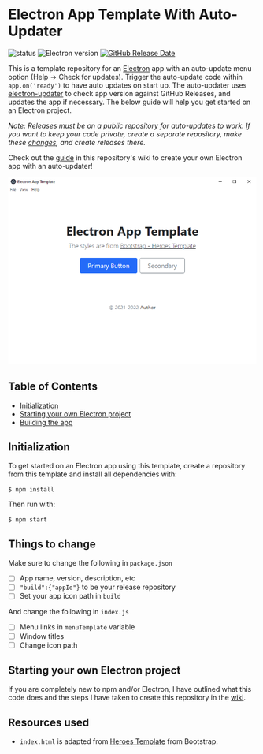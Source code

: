 # Electron App Template With Auto-Updater
![status](https://img.shields.io/badge/status-complete-green) ![Electron version](https://img.shields.io/badge/electron-v13.5.1-blue) [![GitHub Release Date](https://img.shields.io/github/release-date/wrrnlim/electron-app-template)](https://github.com/wrrnlim/electron-app-template/releases)

This is a template repository for an [Electron](https://www.electronjs.org/) app with an auto-update menu option (Help -> Check for updates). Trigger the auto-update code within `app.on('ready')` to have auto updates on start up. The auto-updater uses [electron-updater](https://www.npmjs.com/package/electron-updater) to check app version against GitHub Releases, and updates the app if necessary. The below guide will help you get started on an Electron project.  

*Note: Releases must be on a public repository for auto-updates to work. If you want to keep your code private, create a separate repository, make these [changes](https://github.com/wrrnlim/electron-app-template/wiki/Starting-an-Electron-Project#private-repository-workaround), and create releases there.*

Check out the [guide](https://github.com/wrrnlim/electron-app-template/wiki/Starting-an-Electron-Project) in this repository's wiki to create your own Electron app with an auto-updater!

![screenshot](/assets/img/electron-app-template-screenshot.png)

## Table of Contents

- [Initialization](#Initialization)
- [Starting your own Electron project](#starting-your-own-electron-project)
- [Building the app](#Building-the-app)

## Initialization

To get started on an Electron app using this template, create a repository from this template and install all dependencies with:

```shell
$ npm install
```  

Then run with:

```shell
$ npm start
```

## Things to change

Make sure to change the following in `package.json`

- [ ] App name, version, description, etc
- [ ] `"build":{"appId"}` to be your release repository
- [ ] Set your app icon path in `build`  

And change the following in `index.js`

- [ ] Menu links in `menuTemplate` variable
- [ ] Window titles
- [ ] Change icon path

## Starting your own Electron project

If you are completely new to npm and/or Electron, I have outlined what this code does and the steps I have taken to create this repository in the [wiki](https://github.com/wrrnlim/electron-app-template/wiki/Starting-an-Electron-Project).

## Resources used

- `index.html` is adapted from [Heroes Template](https://getbootstrap.com/docs/5.0/examples/heroes/) from Bootstrap.

